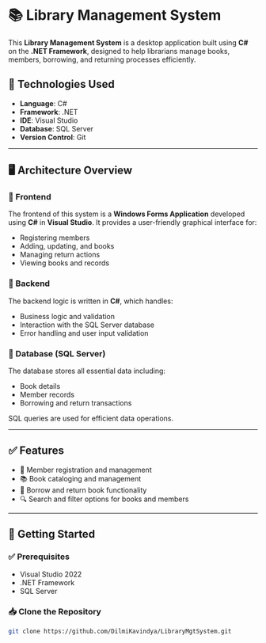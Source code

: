 # 📚 Library Management System

This **Library Management System** is a desktop application built using **C#** on the **.NET Framework**, designed to help librarians manage books, members, borrowing, and returning processes efficiently.



## 🔧 Technologies Used

- **Language**: C#
- **Framework**: .NET
- **IDE**: Visual Studio
- **Database**: SQL Server 
- **Version Control**: Git 

-----

## 🖥️ Architecture Overview

### 🔸 Frontend
The frontend of this system is a **Windows Forms Application** developed using **C#** in **Visual Studio**. It provides a user-friendly graphical interface for:
- Registering members
- Adding, updating, and books
- Managing return actions
- Viewing books and records

### 🔸 Backend
The backend logic is written in **C#**, which handles:
- Business logic and validation
- Interaction with the SQL Server database
- Error handling and user input validation

### 🔸 Database (SQL Server)
The database stores all essential data including:
- Book details
- Member records
- Borrowing and return transactions

SQL queries are used for efficient data operations.

---


## ✅ Features

- 📘 Member registration and management  
- 📚 Book cataloging and management  
- 🔄 Borrow and return book functionality   
- 🔍 Search and filter options for books and members

---

## 🚀 Getting Started

### ✅ Prerequisites

- Visual Studio 2022 
- .NET Framework
- SQL Server

### 📥 Clone the Repository

```bash
git clone https://github.com/DilmiKavindya/LibraryMgtSystem.git
